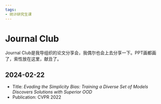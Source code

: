 ```yaml
---
tags:
- 统计研究生课
---
```


# Journal Club

Journal Club是我导组织的论文分享会，我偶尔也会上去分享一下。PPT画都画了，索性放在这里，献丑了。

## 2024-02-22

- Title: *Evading the Simplicity Bias: Training a Diverse Set of Models Discovers Solutions with Superior OOD*
- Publication: CVPR 2022